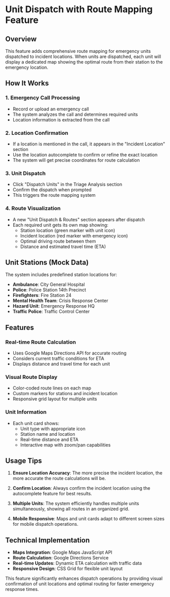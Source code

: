 # Unit Dispatch with Route Mapping Feature

## Overview
This feature adds comprehensive route mapping for emergency units dispatched to incident locations. When units are dispatched, each unit will display a dedicated map showing the optimal route from their station to the emergency location.

## How It Works

### 1. Emergency Call Processing
- Record or upload an emergency call
- The system analyzes the call and determines required units
- Location information is extracted from the call

### 2. Location Confirmation
- If a location is mentioned in the call, it appears in the "Incident Location" section
- Use the location autocomplete to confirm or refine the exact location
- The system will get precise coordinates for route calculation

### 3. Unit Dispatch
- Click "Dispatch Units" in the Triage Analysis section
- Confirm the dispatch when prompted
- This triggers the route mapping system

### 4. Route Visualization
- A new "Unit Dispatch & Routes" section appears after dispatch
- Each required unit gets its own map showing:
  - Station location (green marker with unit icon)
  - Incident location (red marker with emergency icon)
  - Optimal driving route between them
  - Distance and estimated travel time (ETA)

## Unit Stations (Mock Data)
The system includes predefined station locations for:

- **Ambulance**: City General Hospital
- **Police**: Police Station 14th Precinct  
- **Firefighters**: Fire Station 24
- **Mental Health Team**: Crisis Response Center
- **Hazard Unit**: Emergency Response HQ
- **Traffic Police**: Traffic Control Center

## Features

### Real-time Route Calculation
- Uses Google Maps Directions API for accurate routing
- Considers current traffic conditions for ETA
- Displays distance and travel time for each unit

### Visual Route Display
- Color-coded route lines on each map
- Custom markers for stations and incident location
- Responsive grid layout for multiple units

### Unit Information
- Each unit card shows:
  - Unit type with appropriate icon
  - Station name and location
  - Real-time distance and ETA
  - Interactive map with zoom/pan capabilities

## Usage Tips

1. **Ensure Location Accuracy**: The more precise the incident location, the more accurate the route calculations will be.

2. **Confirm Location**: Always confirm the incident location using the autocomplete feature for best results.

3. **Multiple Units**: The system efficiently handles multiple units simultaneously, showing all routes in an organized grid.

4. **Mobile Responsive**: Maps and unit cards adapt to different screen sizes for mobile dispatch operations.

## Technical Implementation

- **Maps Integration**: Google Maps JavaScript API
- **Route Calculation**: Google Directions Service
- **Real-time Updates**: Dynamic ETA calculation with traffic data
- **Responsive Design**: CSS Grid for flexible unit layout

This feature significantly enhances dispatch operations by providing visual confirmation of unit locations and optimal routing for faster emergency response times.
